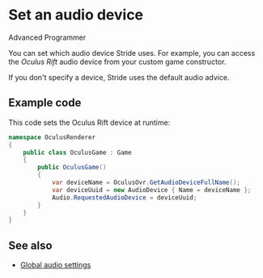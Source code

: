 # Set an audio device

<span class="label label-doc-level">Advanced</span>
<span class="label label-doc-audience">Programmer</span>

You can set which audio device Stride uses. For example, you can access the _Oculus Rift_ audio device from your custom game constructor.

If you don't specify a device, Stride uses the default audio advice.

## Example code

This code sets the Oculus Rift device at runtime:

```cs
namespace OculusRenderer
{
    public class OculusGame : Game
    {
        public OculusGame()
        {
            var deviceName = OculusOvr.GetAudioDeviceFullName();
            var deviceUuid = new AudioDevice { Name = deviceName };
            Audio.RequestedAudioDevice = deviceUuid;
        }
    }
}
```

## See also
* [Global audio settings](global-audio-settings.md)